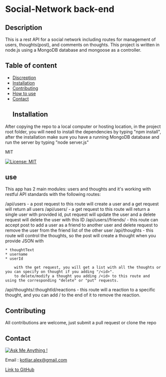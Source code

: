
  # Social-Network back-end
  ## Description
  This is a rest API for a social network including routes for management of users, thoughts(post), and comments on thoughts. This project is written in node.js using a MongoDB database and mongoose as a controller.
  ## Table of content
  * [Discreption](#Description)
* [Installation](#Installation)
* [Contributing](#Contributing)
* [How to use](#use)
* [Contact](#Contact)
  ## Installation
After copying the repo to a local computer or hosting location, in the project root folder, you will need to install the dependencies by typing "npm install", after the installation make sure you have a running MongoDB database and run the server by typing "node server.js"
  
  MIT

  [![License: MIT](https://img.shields.io/badge/License-MIT-yellow.svg)](https://opensource.org/licenses/MIT)


  ## use


 This app has 2 main modules: users and thoughts and it's working with restful API standards with the following routes:

  /api/users  - a post request to this route will create a user and a get request will return all users
  /api/users/<id> -  a get request to this route will return a single user with provided id, put request will update the user and a delete request will delete the user with this ID
  /api/users/<userId>/friends/<friendId> - this route can accept post to add a user as a friend to another user and delete request to remove the user from the friend list of the other user
  /api/thoughts - this route will control the thoughts, so the post will create a thought when you provide JSON with 
  
    * thoughtText
    * username
    * userId

        with the get request, you will get a list with all the thoughts or you can specify on thought if you adding "/<id>".
        to delete/modify a thought you adding /<id> to this route and using the corresponding "delete" or "put" requests.
  
  /api/thoughts/:thoughtId/reactions - this route will a reaction to a specific thought, and you can add /<reaction id> to the end of it to remove the reaction.


  ## Contributing
All contributions are welcome, just submit a pull request or clone the repo
  
  ## Contact 
[![Ask Me Anything !](https://img.shields.io/badge/Ask%20me-anything-1abc9c.svg)](https://GitHub.com/phonix375)
  
 Email : kotliar.alex@gmail.com

  
[Link to GitHub](https://github.com/phonix375)
  
